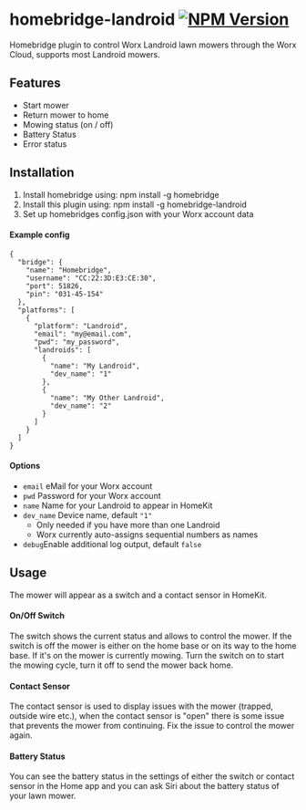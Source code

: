 # homebridge-landroid [![NPM Version](https://img.shields.io/npm/v/homebridge-landroid.svg)](https://www.npmjs.com/package/homebridge-landroid)
Homebridge plugin to control Worx Landroid lawn mowers through the Worx Cloud, supports most Landroid mowers.

## Features
 - Start mower
 - Return mower to home
 - Mowing status (on / off)
 - Battery Status
 - Error status

## Installation
1. Install homebridge using: npm install -g homebridge
2. Install this plugin using: npm install -g homebridge-landroid
3. Set up homebridges config.json with your Worx account data

#### Example config
```
{
  "bridge": {
    "name": "Homebridge",
    "username": "CC:22:3D:E3:CE:30",
    "port": 51826,
    "pin": "031-45-154"
  },
  "platforms": [
    {
      "platform": "Landroid",
      "email": "my@email.com",
      "pwd": "my_password",
      "landroids": [
        {
          "name": "My Landroid",
          "dev_name": "1"
        },
        {
          "name": "My Other Landroid",
          "dev_name": "2"
        }
      ]
    }
  ]
}
```

#### Options
 - `email` eMail for your Worx account
 - `pwd` Password for your Worx account
 - `name` Name for your Landroid to appear in HomeKit
 - `dev_name` Device name, default `"1"`
   - Only needed if you have more than one Landroid
   - Worx currently auto-assigns sequential numbers as names
 - `debug`Enable additional log output, default `false`

## Usage
 The mower will appear as a switch and a contact sensor in HomeKit.

#### On/Off Switch
The switch shows the current status and allows to control the mower. If the switch is off the mower is either on the home base or on its way to the home base. If it's on the mower is currently mowing. Turn the switch on to start the mowing cycle, turn it off to send the mower back home.

#### Contact Sensor
The contact sensor is used to display issues with the mower (trapped, outside wire etc.), when the contact sensor is "open" there is some issue that prevents the mower from continuing. Fix the issue to control the mower again.

#### Battery Status
You can see the battery status in the settings of either the switch or contact sensor in the Home app and you can ask Siri about the battery status of your lawn mower.

